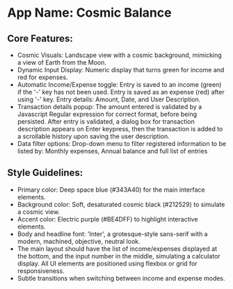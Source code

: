 # **App Name**: Cosmic Balance

## Core Features:

- Cosmic Visuals: Landscape view with a cosmic background, mimicking a view of Earth from the Moon.
- Dynamic Input Display: Numeric display that turns green for income and red for expenses.
- Automatic Income/Expense toggle: Entry is saved to an income (green) if the '-' key has not been used. Entry is saved as an expense (red) after using '-' key. Entry details: Amount, Date, and User Description.
- Transaction details popup: The amount entered is validated by a Javascript Regular expression for correct format, before being persisted. After entry is validated, a dialog box for transaction description appears on Enter keypress, then the transaction is added to a scrollable history upon saving the user description.
- Data filter options: Drop-down menu to filter registered information to be listed by: Monthly expenses, Annual balance and full list of entries

## Style Guidelines:

- Primary color: Deep space blue (#343A40) for the main interface elements.
- Background color: Soft, desaturated cosmic black (#212529) to simulate a cosmic view.
- Accent color: Electric purple (#BE4DFF) to highlight interactive elements.
- Body and headline font: 'Inter', a grotesque-style sans-serif with a modern, machined, objective, neutral look.
- The main layout should have the list of income/expenses displayed at the bottom, and the input number in the middle, simulating a calculator display. All UI elements are positioned using flexbox or grid for responsiveness.
- Subtle transitions when switching between income and expense modes.